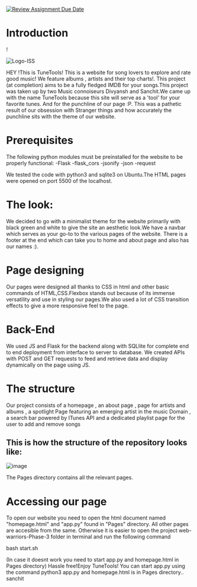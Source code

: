 [![Review Assignment Due Date](https://classroom.github.com/assets/deadline-readme-button-24ddc0f5d75046c5622901739e7c5dd533143b0c8e959d652212380cedb1ea36.svg)](https://classroom.github.com/a/uO3FBJhb)

<h1>Introduction</h1>!

![Logo-ISS](https://user-images.githubusercontent.com/114301176/236887939-beae5fb1-7ff1-4660-adb6-ef491d9f98cd.png)


HEY !This is TuneTools! This is a website for song lovers to explore and rate good music! We feature albums , artists and their top charts!. This project (at completion) aims to be a fully fledged IMDB for your songs.This project was taken up by two Music connoiseurs Divyansh and Sanchit.We came up with the name TuneTools because this site will serve as a 'tool' for your favorite tunes.
And for the punchline of our page :P. This was a pathetic result of our obsession with Stranger things and how accurately the punchline sits with the theme of our website.

<h1>Prerequisites</h1>
The following python modules must be preinstalled for the website to be properly functional:
-Flask
-flask_cors
-jsonify
-json
-request

We tested the code with python3 and sqlite3 on Ubuntu.The HTML pages were opened on port 5500 of the localhost.


<h1>The look:</h1>
We decided to go with a minimalist theme for the website primarily with black green and white to give the site an aesthetic look.We have a navbar which serves as your go-to to the various pages of
the website. There is a footer at the end which can take you to home and about page and also has our names :).

<h1> Page designing </h1>
Our pages were designed all thanks to CSS in html and other basic commands of HTML,CSS.Flexbox stands out because of its immense versatility and use in styling our pages.We also used a lot of 
CSS transition effects to give a more responsive feel to the page.

<h1>Back-End</h1>
We used JS and Flask for the backend along with SQLlite for complete end to end deployment from interface to server to database. We created APIs with POST and GET requests to feed and retrieve data and display dynamically on the page using JS.

<h1>The structure</h1>
Our project consists of a homepage , an about page , page for artists and albums , a spotlight Page featuring an emerging artist in the music Domain , a search bar powered by ITunes API and a dedicated playlist page for the user to add and remove songs


<h2>This is how the structure of the repository looks like:</h2>


![image](https://user-images.githubusercontent.com/114301176/236887314-61a57b51-0df8-431e-85bb-0099a596e964.png)



The Pages directory contains all the relevant pages.


<h1>Accessing our page</h1>
To open our website you need to open the html document named "homepage.html"  and "app.py" found in "Pages" directory. All other pages are accesible from the same.
Otherwise it is easier to open the project web-warriors-Phase-3 folder in terminal and run the following command

bash start.sh

(In case it doesnt work you need to start app.py and homepage.html in Pages directory)
Hassle free!Enjoy TuneTools!
You can start app.py using the command python3 app.py and homepage.html is in Pages directory..
sanchit